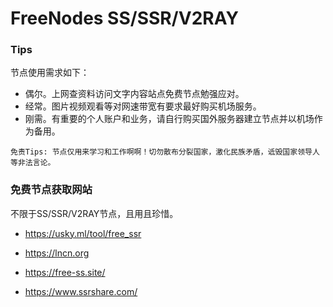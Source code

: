 # FreeNodes SS/SSR/V2RAY


### Tips
节点使用需求如下：
- 偶尔。上网查资料访问文字内容站点免费节点勉强应对。
- 经常。图片视频观看等对网速带宽有要求最好购买机场服务。
- 刚需。有重要的个人账户和业务，请自行购买国外服务器建立节点并以机场作为备用。

`免责Tips: 节点仅用来学习和工作啊啊！切勿散布分裂国家，激化民族矛盾，诋毁国家领导人等非法言论。`


### 免费节点获取网站
不限于SS/SSR/V2RAY节点，且用且珍惜。

- https://usky.ml/tool/free_ssr

- https://lncn.org

- https://free-ss.site/

- https://www.ssrshare.com/




